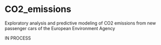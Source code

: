 # CO2_emissions
Exploratory analysis and predictive modeling of CO2 emissions from new passenger cars of the European Environment Agency

IN PROCESS
